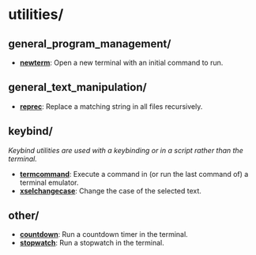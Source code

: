 
# utilities/

## general_program_management/

* [**newterm**](general_program_management/newterm): Open a new terminal with an initial command to run.

## general_text_manipulation/

* [**reprec**](general_text_manipulation/reprec): Replace a matching string in all files recursively.

## keybind/

*Keybind utilities are used with a keybinding or in a script rather than the terminal.*

* [**termcommand**](keybind/termcommand): Execute a command in (or run the last command of) a terminal emulator.
* [**xselchangecase**](keybind/xselchangecase): Change the case of the selected text.

## other/

* [**countdown**](other/countdown): Run a countdown timer in the terminal.
* [**stopwatch**](other/stopwatch): Run a stopwatch in the terminal.

